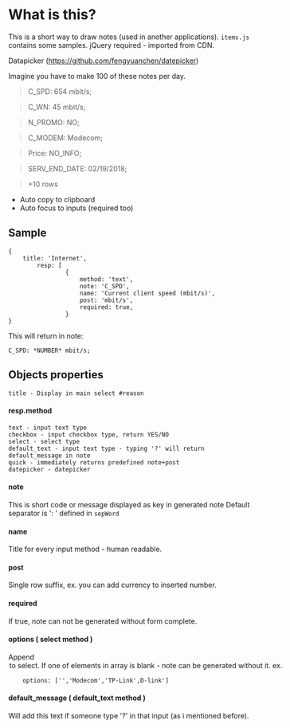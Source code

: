 # What is this?
This is a short way to draw notes (used in another applications).
`items.js` contains some samples.
jQuery required - imported from CDN.

Datapicker (https://github.com/fengyuanchen/datepicker)

Imagine you have to make 100 of these notes per day.

>C_SPD: 654 mbit/s;

>C_WN: 45 mbit/s;

>N_PROMO: NO;

>C_MODEM: Modecom;

>Price: NO_INFO;

>SERV_END_DATE: 02/19/2018;

> +10 rows


* Auto copy to clipboard
* Auto focus to inputs (required too)


## Sample


```
{
	title: 'Internet',
		resp: [
				{
					method: 'text',
					note: 'C_SPD',
					name: 'Current client speed (mbit/s)',
					post: 'mbit/s',
					required: true,
				}
}
```
This will return in note:
```
C_SPD: *NUMBER* mbit/s;
```

## Objects properties
	title - Display in main select #reason
	
#### resp.method
	
	text - input text type
	checkbox - input checkbox type, return YES/NO
	select - select type
	default_text - input text type - typing '?' will return default_message in note
	quick - immediately returns predefined note+post
	datepicker - datepicker
	
#### note

This is short code or message displayed as key in generated note
Default separator is ': ' defined in `sepWord`

#### name

Title for every input method - human readable.

#### post

Single row suffix, ex. you can add currency to inserted number.

#### required

If true, note can not be generated without form complete.

#### options ( select method )
Append <option> to select.
If one of elements in array is blank - note can be generated without it.
ex.
```
	options: ['','Modecom','TP-Link',D-link']
```

#### default_message ( default_text method )

Will add this text if someone type '?' in that input (as i mentioned before).

